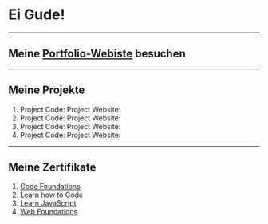 # Ei Gude! 

--------------------------

## Meine [Portfolio-Webiste](https://oliveroeguet.github.io/Portfolio/) besuchen

---------------------------

## Meine Projekte 

1. Project Code:
   Project Website:
2. Project Code:
   Project Website:
3. Project Code:
   Project Website:
4. Project Code:
   Project Website:

-------------------------

## Meine Zertifikate


1. [Code Foundations](./Images/CodeFoundationsSkillPath.pdf)
2. [Learn how to Code](./Images/LearnHowtoCodeCourse.pdf)
3. [Learn JavaScript](./Images/LearnJavaScriptCourse.pdf)
4. [Web Foundations](./Images/WebFoundations.png)
